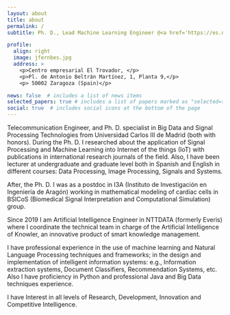 ```yaml
---
layout: about
title: about
permalink: /
subtitle: Ph. D., Lead Machine Learning Engineer @<a href='https://es.nttdata.com/'>NTTDATA Europe & LATAM</a>.

profile:
  align: right
  image: jfernbes.jpg
  address: >
    <p>Centro empresarial El Trovador, </p>
    <p>Pl. de Antonio Beltrán Martínez, 1, Planta 9,</p>
    <p> 50002 Zaragoza (Spain)</p>

news: false  # includes a list of news items
selected_papers: true # includes a list of papers marked as "selected={true}"
social: true  # includes social icons at the bottom of the page
---
```


Telecommunication Engineer, and Ph. D. specialist in Big Data and Signal Processing Technologies from Universidad Carlos III de Madrid (both with honors). During the Ph. D. I researched about the application of Signal Processing and Machine Learning into Internet of the things (IoT) with publications in international research journals of the field. Also, I have been lecturer at undergraduate and graduate level both in Spanish and English in different courses: Data Processing, Image Processing, Signals and Systems.

After, the Ph. D. I was as a postdoc in I3A (Instituto de Investigación en Ingeniería de Aragón) working in mathematical modeling of cardiac cells in BSICoS (Biomedical Signal Interpretation and Computational Simulation) group. 

Since 2019 I am Artificial Intelligence Engineer in NTTDATA (formerly Everis) where I coordinate the technical team in charge of the Artificial Intelligence of Knowler, an innovative product of smart knowledge management. 

I have professional experience in the use of machine learning and Natural Language Processing techniques and frameworks; in the design and implementation of intelligent information systems: e.g., Information extraction systems, Document Classifiers, Recommendation Systems, etc. Also I have proficiency in Python and professional Java and Big Data techniques experience.

I have Interest in all levels of Research, Development, Innovation and Competitive Intelligence. 


